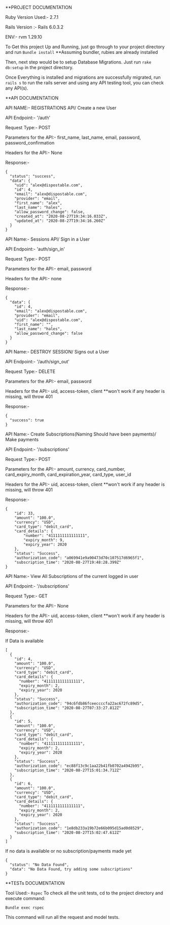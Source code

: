 **PROJECT DOCUMENTATION

Ruby Version Used:- 2.7.1

Rails Version :- Rails 6.0.3.2

ENV:- rvm 1.29.10

To Get this project Up and Running, just go through to your project directory and run 
```Bundle install``` **Assuming bundler, rubies are already installed

Then, next step would be to setup Database Migrations.
Just run ```rake db:setup``` in the project directory.

Once Everything is installed and migrations are successfully migrated, run ```rails s``` to run the rails server and using any API testing tool, you can check any API(s). 

**API DOCUMENTATION

API NAME:- REGISTRATIONS API/ Create a new User

API Endpoint:- '/auth'

Request Type:- POST

Parameters for the API:- first_name, last_name, email, password, password_confirmation

Headers for the API:- None

Response:- 

```
{
  "status": "success",
  "data": {
    "uid": "alex@dispostable.com",
    "id": 4,
    "email": "alex@dispostable.com",
    "provider": "email",
    "first_name": "alex",
    "last_name": "hales",
    "allow_password_change": false,
    "created_at": "2020-08-27T19:34:16.033Z",
    "updated_at": "2020-08-27T19:34:16.260Z"
  }
}
```

API Name:-  Sessions API/ Sign in a User

API Endpoint:- 'auth/sign_in'

Request Type:- POST

Parameters for the API:- email, password

Headers for the API:- none

Response:-

```
{
  "data": {
    "id": 4,
    "email": "alex@dispostable.com",
    "provider": "email",
    "uid": "alex@dispostable.com",
    "first_name": "",
    "last_name": "hales",
    "allow_password_change": false
  }
}
```

API Name:- DESTROY SESSION/ Signs out a User

API Endpoint:- '/auth/sign_out'

Request Type:- DELETE

Parameters for the API:- email, password

Headers for the API:- uid, access-token, client **won't work if any header is missing, will throw 401

Response:-

```
{
  "success": true
}
```


API Name:- Create Subscriptions(Naming Should have been payments)/ Make payments

API Endpoint:- '/subscriptions'

Request Type:- POST

Parameters for the API:- amount, currency, card_number, card_expiry_month, card_expiration_year, card_type, user_id

Headers for the API:- uid, access-token, client **won't work if any header is missing, will throw 401

Response:-

```
{
    "id": 33,
    "amount": "100.0",
    "currency": "USD",
    "card_type": "debit_card",
    "card_details": {
        "number": "4111111111111111",
        "expiry_month": 9,
        "expiry_year": 2020
    },
    "status": "Success",
    "authorization_code": "a069941e9a90473d70c107517d6965f1",
    "subscription_time": "2020-08-27T19:48:28.399Z"
}
```


API Name:- View All Subscriptions of the current logged in user

API Endpoint:- '/subscriptions'

Request Type:- GET

Parameters for the API:- None

Headers for the API:- uid, access-token, client **won't work if any header is missing, will throw 401

Response:-

If Data is available

```
[
  {
    "id": 4,
    "amount": "100.0",
    "currency": "USD",
    "card_type": "debit_card",
    "card_details": {
      "number": "4111111111111111",
      "expiry_month": 2,
      "expiry_year": 2020
    },
    "status": "Success",
    "authorization_code": "94c6fdb86fceeccccfa22ac672fc89d5",
    "subscription_time": "2020-08-27T07:33:27.812Z"
  },
  {
    "id": 5,
    "amount": "100.0",
    "currency": "USD",
    "card_type": "debit_card",
    "card_details": {
      "number": "4111111111111111",
      "expiry_month": 2,
      "expiry_year": 2020
    },
    "status": "Success",
    "authorization_code": "ec88f13c9c1aa22b41fb0702a4942b95",
    "subscription_time": "2020-08-27T15:01:34.712Z"
  },
  {
    "id": 6,
    "amount": "100.0",
    "currency": "USD",
    "card_type": "debit_card",
    "card_details": {
      "number": "4111111111111111",
      "expiry_month": 2,
      "expiry_year": 2020
    },
    "status": "Success",
    "authorization_code": "1e8db233a19b72e66b095d15ad0d8529",
    "subscription_time": "2020-08-27T15:02:47.612Z"
  }
]
``` 


If no data is available or no subscription/payments made yet


```
{
  "status": "No Data Found",
  "data": "No Data Found, try adding some subscriptions"
}
```

**TESTs DOCUMENTATION

Tool Used:- `Rspec`
To check all the unit tests, cd to the project directory and execute command: 

``` Bundle exec rspec ```

This command will run all the request and model tests.
